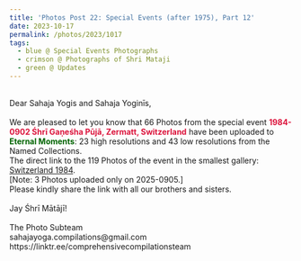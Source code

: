 ```yaml
---
title: 'Photos Post 22: Special Events (after 1975), Part 12'
date: 2023-10-17
permalink: /photos/2023/1017
tags:
  - blue @ Special Events Photographs
  - crimson @ Photographs of Shri Mataji
  - green @ Updates
---
```


<p>
<br>
Dear Sahaja Yogis and Sahaja Yoginīs,<br>
<br>
We are pleased to let you know that 66 Photos from the special event <font color="Crimson"><b>1984-0902 Śhrī Gaṇeśha Pūjā, Zermatt, Switzerland</b></font> have been uploaded to <font color="DarkGreen"><b>Eternal Moments</b></font>: 23 high resolutions and 43 low resolutions from the Named Collections.<br>
The direct link to the 119 Photos of the event in the smallest gallery: <a href="https://eternalmoments.smugmug.com/Countries/Switzerland/1984"> Switzerland 1984</a>.<br>
[Note: 3 Photos uploaded only on 2025-0905.]<br>
Please kindly share the link with all our brothers and sisters.<br>

<br>
Jay Śhrī Mātājī!<br>
<br>
The Photo Subteam<br>
sahajayoga.compilations@gmail.com<br>
https://linktr.ee/comprehensivecompilationsteam
</p>